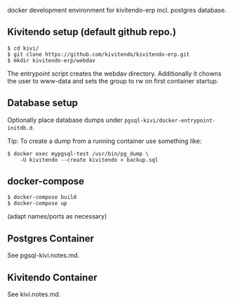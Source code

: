 docker development environment for kivitendo-erp incl. postgres database.

## Kivitendo setup (default github repo.)

    $ cd kivi/
    $ git clone https://github.com/kivitendo/kivitendo-erp.git
    $ mkdir kivitendo-erp/webdav

The entrypoint script creates the webdav directory.
Additionally it chowns the user to www-data and sets the group to rw
on first container startup.

## Database setup

Optionally place database dumps under `pgsql-kivi/docker-entrypoint-initdb.d`.

Tip: To create a dump from a running container use something like:

    $ docker exec mypgsql-test /usr/bin/pg_dump \
        -U kivitendo --create kivitendo > backup.sql

## docker-compose

    $ docker-compose build
    $ docker-compose up

(adapt names/ports as necessary)

## Postgres Container

See pgsql-kivi.notes.md.

## Kivitendo Container

See kivi.notes.md.
